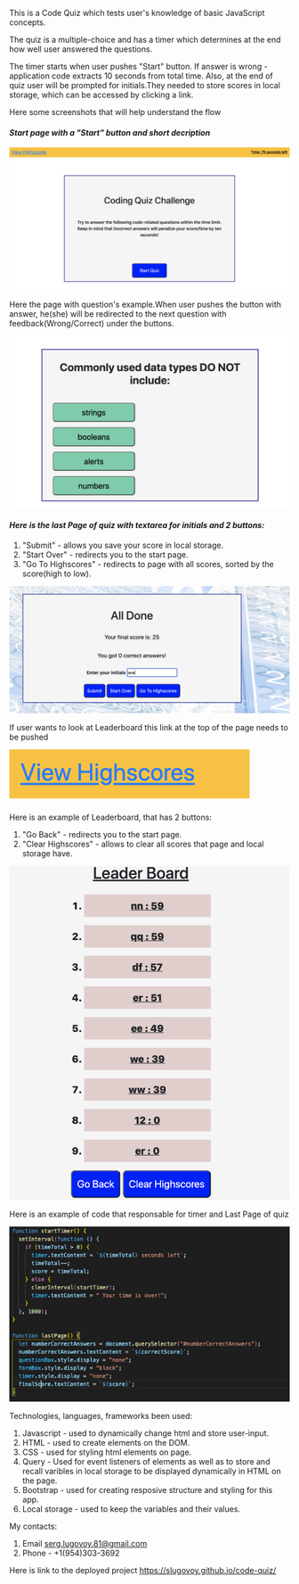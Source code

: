 This is a Code Quiz which tests  user's knowledge of basic JavaScript concepts.

The quiz is a multiple-choice and has a timer which determines at the end  how well user answered the questions.

The timer starts when user pushes "Start" button.
If answer is wrong -  application code extracts 10 seconds from total time.
Also, at the end of quiz user will be prompted for initials.They needed to store scores in local storage, which can be accessed by clicking a link.

Here some screenshots that will help understand the flow

#### *Start page with a "Start" button and short decription*

![Start Page](images/startPage.png)


Here the page with question's example.When user pushes the button with answer, he(she)
will be redirected to the next question with feedback(Wrong/Correct) under the buttons.

![Question's Example](images/questionExample.png)

#### *Here is the last Page of quiz with textarea for initials and 2 buttons:* 
1. "Submit" - allows you save your score in local storage.
2. "Start Over" - redirects you to the start page.
3. "Go To Highscores" - redirects to page with all scores, sorted by the score(high to low).

![Last Page](images/lastPage.png)


If user wants to look at Leaderboard this link at the top of the page needs to be pushed

![Link](images/HighScoreLink.png)



Here is an  example of Leaderboard, that has 2 buttons:
1. "Go Back" - redirects you to the start page.
2. "Clear Highscores" - allows to clear all scores that page and local storage have.

![Leader Board](images/leaderBoard.png)


Here is an example of code that responsable for timer and Last Page of quiz

![Code example](images/codeExample.png)


Technologies, languages, frameworks been used:


1. Javascript - used to dynamically change html and store user-input.
2. HTML - used to create elements on the DOM.
3. CSS - used for styling html elements on page.
4. Query - Used for event listeners of elements as well as to store and recall varibles in local storage to be displayed dynamically in HTML on the page.
5. Bootstrap - used for creating resposive structure and styling for this app.
6. Local storage - used to keep the variables and their values.

My contacts:
1. Email serg.lugovoy.81@gmail.com
2. Phone - +1(954)303-3692


Here is link to the deployed project  https://slugovoy.github.io/code-quiz/


